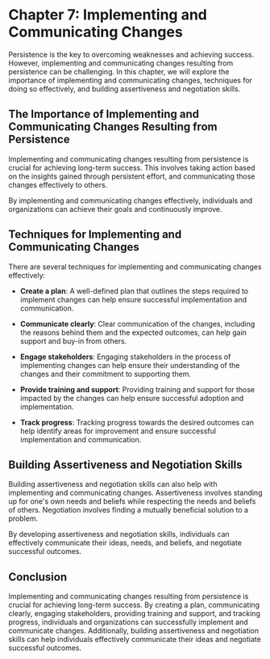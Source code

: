 Chapter 7: Implementing and Communicating Changes
=================================================

Persistence is the key to overcoming weaknesses and achieving success. However, implementing and communicating changes resulting from persistence can be challenging. In this chapter, we will explore the importance of implementing and communicating changes, techniques for doing so effectively, and building assertiveness and negotiation skills.

The Importance of Implementing and Communicating Changes Resulting from Persistence
-----------------------------------------------------------------------------------

Implementing and communicating changes resulting from persistence is crucial for achieving long-term success. This involves taking action based on the insights gained through persistent effort, and communicating those changes effectively to others.

By implementing and communicating changes effectively, individuals and organizations can achieve their goals and continuously improve.

Techniques for Implementing and Communicating Changes
-----------------------------------------------------

There are several techniques for implementing and communicating changes effectively:

* **Create a plan**: A well-defined plan that outlines the steps required to implement changes can help ensure successful implementation and communication.

* **Communicate clearly**: Clear communication of the changes, including the reasons behind them and the expected outcomes, can help gain support and buy-in from others.

* **Engage stakeholders**: Engaging stakeholders in the process of implementing changes can help ensure their understanding of the changes and their commitment to supporting them.

* **Provide training and support**: Providing training and support for those impacted by the changes can help ensure successful adoption and implementation.

* **Track progress**: Tracking progress towards the desired outcomes can help identify areas for improvement and ensure successful implementation and communication.

Building Assertiveness and Negotiation Skills
---------------------------------------------

Building assertiveness and negotiation skills can also help with implementing and communicating changes. Assertiveness involves standing up for one's own needs and beliefs while respecting the needs and beliefs of others. Negotiation involves finding a mutually beneficial solution to a problem.

By developing assertiveness and negotiation skills, individuals can effectively communicate their ideas, needs, and beliefs, and negotiate successful outcomes.

Conclusion
----------

Implementing and communicating changes resulting from persistence is crucial for achieving long-term success. By creating a plan, communicating clearly, engaging stakeholders, providing training and support, and tracking progress, individuals and organizations can successfully implement and communicate changes. Additionally, building assertiveness and negotiation skills can help individuals effectively communicate their ideas and negotiate successful outcomes.
